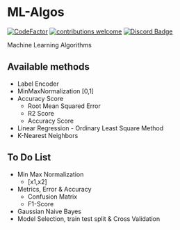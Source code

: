 # ML-Algos
[![CodeFactor](https://www.codefactor.io/repository/github/madeyoga/ml-algos/badge/master)](https://www.codefactor.io/repository/github/madeyoga/ml-algos/overview/master)
[![contributions welcome](https://img.shields.io/badge/contributions-welcome-brightgreen.svg?style=flat)](https://github.com/MadeYoga/San/issues)
[![Discord Badge](https://discordapp.com/api/guilds/458296099049046018/embed.png)](https://discord.gg/Y8sB4ay)

Machine Learning Algorithms

## Available methods
- Label Encoder
- MinMaxNormalization [0,1]
- Accuracy Score
  - Root Mean Squared Error 
  - R2 Score 
  - Accuracy Score 
- Linear Regression - Ordinary Least Square Method
- K-Nearest Neighbors

## To Do List
- Min Max Normalization  
  - [x1,x2]
- Metrics, Error & Accuracy
  - Confusion Matrix
  - F1-Score
- Gaussian Naive Bayes
- Model Selection, train test split & Cross Validation
